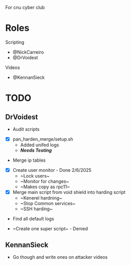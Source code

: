 For cnu cyber club

# Roles

Scripting
- @NickCarreiro
- @DrVoidest

Videos
- @KennanSieck

# TODO

## DrVoidest
- Audit scripts
- [x] pan_harden_merge/setup.sh 
    - Added unifed logs
    - ***Needs Testing***
    
- Merge ip tables
- [x] Create user monitor - Done 2/6/2025
    - ~Lock users~
    - ~Monitor for changes~
    - ~Makes copy as rpc11~ 
- [x] Merge main script from void shield into harding script
    - ~Kenerel hardning~
    - ~Stop Common services~
    - ~SSH harding~
- Find all default logs

- ~Create one super script~ - Denied

## KennanSieck
- Go though and write ones on attacker videos

